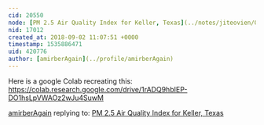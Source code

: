 ```yaml
---
cid: 20550
node: [PM 2.5 Air Quality Index for Keller, Texas](../notes/jiteovien/08-28-2018/pm-2-5-air-quality-index-for-keller-texas)
nid: 17012
created_at: 2018-09-02 11:07:51 +0000
timestamp: 1535886471
uid: 420776
author: [amirberAgain](../profile/amirberAgain)
---
```


Here is a google Colab recreating this:
https://colab.research.google.com/drive/1rADQ9hbIEP-DO1hsLpVWAOz2wJu4SuwM

[amirberAgain](../profile/amirberAgain) replying to: [PM 2.5 Air Quality Index for Keller, Texas](../notes/jiteovien/08-28-2018/pm-2-5-air-quality-index-for-keller-texas)

